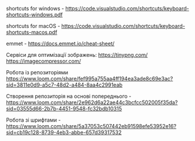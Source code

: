 shortcuts for windows - https://code.visualstudio.com/shortcuts/keyboard-shortcuts-windows.pdf

shortcuts for macOS - https://code.visualstudio.com/shortcuts/keyboard-shortcuts-macos.pdf

emmet - https://docs.emmet.io/cheat-sheet/

Сервіси для оптимізації зображень:
https://tinypng.com/
https://imagecompressor.com/

 Робота із репозиторіями
 https://www.loom.com/share/fef995a755aa4ff194ea3ade8c69e3ac?sid=3811e0d9-a5c7-48d2-a484-8aa4c2991eab
 
 Створення репозиторія на основі попереднього - https://www.loom.com/share/2e962d6a22ae44c3bcfcc502005f35da?sid=03555d66-2b7b-4451-9548-fc32bdb10315
 
 Робота зі шрифтами - https://www.loom.com/share/5a37053c507442eb91598efe53952e16?sid=cb19c128-8739-4eb3-abbe-657d39317532
